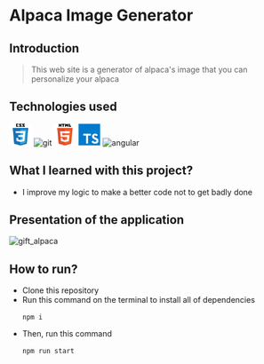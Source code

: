 # Alpaca Image Generator

## Introduction

> This web site is a generator of alpaca's image that you can personalize your alpaca

## Technologies used
<p align="left">
 <img src="https://raw.githubusercontent.com/devicons/devicon/master/icons/css3/css3-original-wordmark.svg" alt="css3" width="40" height="40"/>
<img src="https://www.vectorlogo.zone/logos/git-scm/git-scm-icon.svg" alt="git" width="40" height="40"/> 
<img src="https://raw.githubusercontent.com/devicons/devicon/master/icons/html5/html5-original-wordmark.svg" alt="html5" width="40" height="40"/> 

<img src="https://raw.githubusercontent.com/devicons/devicon/master/icons/typescript/typescript-original.svg" alt="typescript" width="40" height="40"/> 
<img src="https://angular.io/assets/images/logos/angular/angular.svg" alt="angular" width="40" height="40"/> 
 </p>

## What I learned with this project?
  - I improve my logic to make a better code not to get badly done
## Presentation of the application
![gift_alpaca](https://user-images.githubusercontent.com/39220517/212215693-0848281c-4562-44d3-9de3-6c5b8a08724d.gif)
## How to run?

- Clone this repository
- Run this command on the terminal to install all of dependencies
  ```
  npm i
  ``` 
- Then, run this command
    ```javascript
    npm run start
    ```
